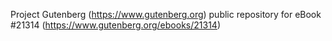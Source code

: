 Project Gutenberg (https://www.gutenberg.org) public repository for eBook #21314 (https://www.gutenberg.org/ebooks/21314)
